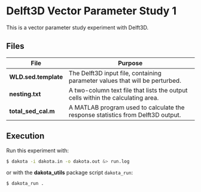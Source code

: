 # Delft3D Vector Parameter Study 1

This is a vector parameter study experiment with Delft3D.

## Files

| File | Purpose |
| ---- | ------- |
| **WLD.sed.template** | The Delft3D input file, containing parameter values that will be perturbed. |
| **nesting.txt** | A two-column text file that lists the output cells within the calculating area. |
| **total_sed_cal.m** | A MATLAB program used to calculate the response statistics from Delft3D output. |


## Execution

Run this experiment with:

```bash
$ dakota -i dakota.in -o dakota.out &> run.log
```

or with the **dakota_utils** package script `dakota_run`:

```bash
$ dakota_run .
```

